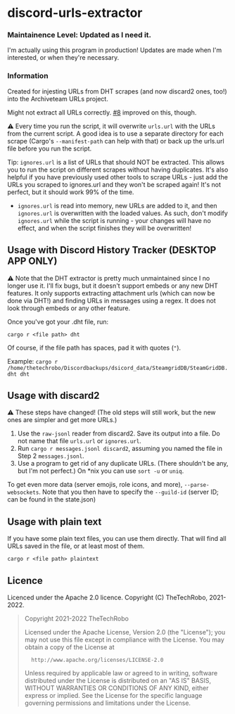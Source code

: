 # discord-urls-extractor

### Maintainence Level: Updated as I need it.

I'm actually using this program in production! Updates are made when I'm interested, or when they're necessary.

### Information

Created for injesting URLs from DHT scrapes (and now discard2 ones, too!) into the Archiveteam URLs project.

Might not extract all URLs correctly. [#8](https://github.com/TheTechRobo/discordhistorytracker-urls-extractor/pull/8) improved on this, though.

:warning: Every time you run the script, it will overwrite `urls.url` with the URLs from the current script. A good idea is to use a separate directory for each scrape (Cargo's `--manifest-path` can help with that) or back up the urls.url file before you run the script.

Tip: `ignores.url` is a list of URLs that should NOT be extracted. This allows you to run the script on different scrapes without having duplicates. It's also helpful if you have previously used other tools to scrape URLs - just add the URLs you scraped to ignores.url and they won't be scraped again! It's not perfect, but it should work 99% of the time.

- `ignores.url` is read into memory, new URLs are added to it, and then `ignores.url` is overwritten with the loaded values. As such, don't modify `ignores.url` while the script is running - your changes will have no effect, and when the script finishes they will be overwritten!

## Usage with Discord History Tracker (DESKTOP APP ONLY)
:warning: Note that the DHT extractor is pretty much unmaintained since I no longer use it. I'll fix bugs, but it doesn't support embeds or any new DHT features. It only supports extracting attachment urls (which can now be done via DHT!) and finding URLs in messages using a regex. It does not look through embeds or any other feature.

Once you've got your .dht file, run:

    cargo r <file path> dht

Of course, if the file path has spaces, pad it with quotes (`"`).

Example: `cargo r /home/thetechrobo/Discordbackups/dsicord_data/SteamgridDB/SteamGridDB.dht dht`

## Usage with discard2

:warning: These steps have changed! (The old steps will still work, but the new ones are simpler and get more URLs.)

1. Use the `raw-jsonl` reader from discard2. Save its output into a file. Do not name that file `urls.url` or `ignores.url`.
3. Run `cargo r messages.jsonl discard2`, assuming you named the file in Step 2 `messages.jsonl`.
4. Use a program to get rid of any duplicate URLs. (There shouldn't be any, but I'm not perfect.) On \*nix you can use `sort -u` or `uniq`.

To get even more data (server emojis, role icons, and more), `--parse-websockets`. Note that you then have to specify the `--guild-id` (server ID; can be found in the state.json)

## Usage with plain text
If you have some plain text files, you can use them directly. That will find all URLs saved in the file, or at least most of them.

    cargo r <file path> plaintext
    
## Licence

Licenced under the Apache 2.0 licence. Copyright (C) TheTechRobo, 2021-2022.

>   Copyright 2021-2022 TheTechRobo
>
>   Licensed under the Apache License, Version 2.0 (the "License");
>   you may not use this file except in compliance with the License.
>   You may obtain a copy of the License at
>
>       http://www.apache.org/licenses/LICENSE-2.0
>
>   Unless required by applicable law or agreed to in writing, software
>   distributed under the License is distributed on an "AS IS" BASIS,
>   WITHOUT WARRANTIES OR CONDITIONS OF ANY KIND, either express or implied.
>   See the License for the specific language governing permissions and
>   limitations under the License.
